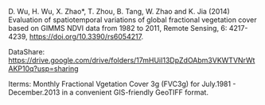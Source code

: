 D. Wu, H. Wu, X. Zhao*, T. Zhou, B. Tang, W. Zhao and K. Jia (2014) Evaluation of spatiotemporal variations of global fractional vegetation cover based on GIMMS NDVI data from 1982 to 2011, Remote Sensing, 6: 4217-4239, https://doi.org/10.3390/rs6054217.

DataShare: https://drive.google.com/drive/folders/17mHUiI13DpZdOAbm3VKWTVNrWtAKP10q?usp=sharing


Iterms: Monthly Fractional Vgetation Cover 3g (FVC3g) for July.1981 - December.2013 in a convenient GIS-friendly GeoTIFF format.
